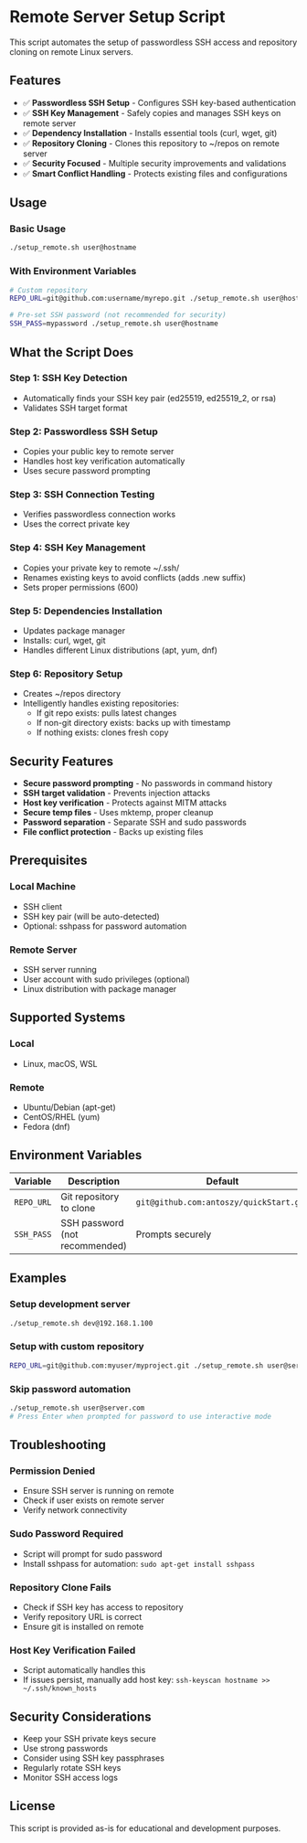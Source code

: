 # Remote Server Setup Script

This script automates the setup of passwordless SSH access and repository cloning on remote Linux servers.

## Features

- ✅ **Passwordless SSH Setup** - Configures SSH key-based authentication
- ✅ **SSH Key Management** - Safely copies and manages SSH keys on remote server
- ✅ **Dependency Installation** - Installs essential tools (curl, wget, git)
- ✅ **Repository Cloning** - Clones this repository to ~/repos on remote server
- ✅ **Security Focused** - Multiple security improvements and validations
- ✅ **Smart Conflict Handling** - Protects existing files and configurations

## Usage

### Basic Usage
```bash
./setup_remote.sh user@hostname
```

### With Environment Variables
```bash
# Custom repository
REPO_URL=git@github.com:username/myrepo.git ./setup_remote.sh user@hostname

# Pre-set SSH password (not recommended for security)
SSH_PASS=mypassword ./setup_remote.sh user@hostname
```

## What the Script Does

### Step 1: SSH Key Detection
- Automatically finds your SSH key pair (ed25519, ed25519_2, or rsa)
- Validates SSH target format

### Step 2: Passwordless SSH Setup
- Copies your public key to remote server
- Handles host key verification automatically
- Uses secure password prompting

### Step 3: SSH Connection Testing
- Verifies passwordless connection works
- Uses the correct private key

### Step 4: SSH Key Management
- Copies your private key to remote ~/.ssh/
- Renames existing keys to avoid conflicts (adds .new suffix)
- Sets proper permissions (600)

### Step 5: Dependencies Installation
- Updates package manager
- Installs: curl, wget, git
- Handles different Linux distributions (apt, yum, dnf)

### Step 6: Repository Setup
- Creates ~/repos directory
- Intelligently handles existing repositories:
  - If git repo exists: pulls latest changes
  - If non-git directory exists: backs up with timestamp
  - If nothing exists: clones fresh copy

## Security Features

- **Secure password prompting** - No passwords in command history
- **SSH target validation** - Prevents injection attacks
- **Host key verification** - Protects against MITM attacks
- **Secure temp files** - Uses mktemp, proper cleanup
- **Password separation** - Separate SSH and sudo passwords
- **File conflict protection** - Backs up existing files

## Prerequisites

### Local Machine
- SSH client
- SSH key pair (will be auto-detected)
- Optional: sshpass for password automation

### Remote Server
- SSH server running
- User account with sudo privileges (optional)
- Linux distribution with package manager

## Supported Systems

### Local
- Linux, macOS, WSL

### Remote
- Ubuntu/Debian (apt-get)
- CentOS/RHEL (yum)
- Fedora (dnf)

## Environment Variables

| Variable | Description | Default |
|----------|-------------|---------|
| `REPO_URL` | Git repository to clone | `git@github.com:antoszy/quickStart.git` |
| `SSH_PASS` | SSH password (not recommended) | Prompts securely |

## Examples

### Setup development server
```bash
./setup_remote.sh dev@192.168.1.100
```

### Setup with custom repository
```bash
REPO_URL=git@github.com:myuser/myproject.git ./setup_remote.sh user@server.com
```

### Skip password automation
```bash
./setup_remote.sh user@server.com
# Press Enter when prompted for password to use interactive mode
```

## Troubleshooting

### Permission Denied
- Ensure SSH server is running on remote
- Check if user exists on remote server
- Verify network connectivity

### Sudo Password Required
- Script will prompt for sudo password
- Install sshpass for automation: `sudo apt-get install sshpass`

### Repository Clone Fails
- Check if SSH key has access to repository
- Verify repository URL is correct
- Ensure git is installed on remote

### Host Key Verification Failed
- Script automatically handles this
- If issues persist, manually add host key: `ssh-keyscan hostname >> ~/.ssh/known_hosts`

## Security Considerations

- Keep your SSH private keys secure
- Use strong passwords
- Consider using SSH key passphrases
- Regularly rotate SSH keys
- Monitor SSH access logs

## License

This script is provided as-is for educational and development purposes.
